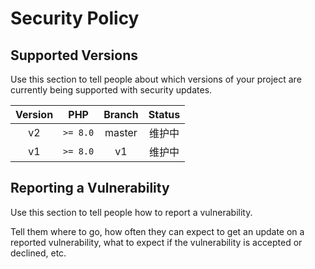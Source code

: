 # Security Policy

## Supported Versions

Use this section to tell people about which versions of your project are
currently being supported with security updates.

|    Version    |   PHP    |                       Branch                       |      Status      |
|:--------:|:--------:|:----------------------------------------------:|:------------:|
|   v2   | `>= 8.0` |                     master                     |    维护中     |
|   v1   | `>= 8.0` |                     v1                     |    维护中     |

## Reporting a Vulnerability

Use this section to tell people how to report a vulnerability.

Tell them where to go, how often they can expect to get an update on a
reported vulnerability, what to expect if the vulnerability is accepted or
declined, etc.
